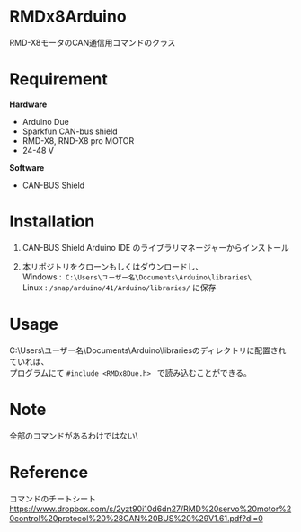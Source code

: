 # RMDx8Arduino
RMD-X8モータのCAN通信用コマンドのクラス

# Requirement
**Hardware**
* Arduino Due
* Sparkfun CAN-bus shield​
* RMD-X8, RND-X8 pro MOTOR
* 24-48 V

**Software**
* CAN-BUS Shield

# Installation
1. CAN-BUS Shield
   Arduino IDE のライブラリマネージャーからインストール

2. 本リポジトリをクローンもしくはダウンロードし、 \
Windows :` C:\Users\ユーザー名\Documents\Arduino\libraries\` \
Linux : `/snap/arduino/41/Arduino/libraries/`
に保存

# Usage
C:\Users\ユーザー名\Documents\Arduino\librariesのディレクトリに配置されていれば、\
プログラムにて
`#include <RMDx8Due.h> `
で読み込むことができる。

# Note
全部のコマンドがあるわけではない\

# Reference
コマンドのチートシート
https://www.dropbox.com/s/2yzt90i10d6dn27/RMD%20servo%20motor%20control%20protocol%20%28CAN%20BUS%20%29V1.61.pdf?dl=0